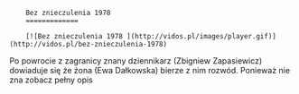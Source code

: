 
        Bez znieczulenia 1978 
        =============
        
        [![Bez znieczulenia 1978 ](http://vidos.pl/images/player.gif)](http://vidos.pl/bez-znieczulenia-1978)
        
        
 Po powrocie z zagranicy znany dziennikarz (Zbigniew Zapasiewicz) dowiaduje się że żona (Ewa Dałkowska) bierze z nim rozwód. Ponieważ nie zna zobacz pełny opis
    